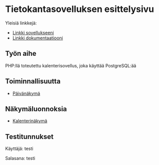 # Tietokantasovelluksen esittelysivu

Yleisiä linkkejä:

* [Linkki sovellukseeni](http://jvaalto.users.cs.helsinki.fi/kalenteri)
* [Linkki dokumentaatiooni](doc/dokumentaatio.pdf)

## Työn aihe

PHP:llä toteutettu kalenterisovellus, joka käyttää PostgreSQL:ää

## Toiminnallisuutta

* [Päivänäkymä](http://jvaalto.users.cs.helsinki.fi/kalenteri/user/1/2017-03-23)

## Näkymäluonnoksia

* [Kalenterinäkymä](http://jvaalto.users.cs.helsinki.fi/kalenteri/suunnitelmat/calendar)

## Testitunnukset

Käyttäjä: testi

Salasana: testi

